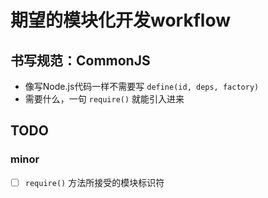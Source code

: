 # 期望的模块化开发workflow

## 书写规范：CommonJS

* 像写Node.js代码一样不需要写 `define(id, deps, factory)`
* 需要什么，一句 `require()` 就能引入进来

## TODO

### minor

* [ ] `require()` 方法所接受的模块标识符
